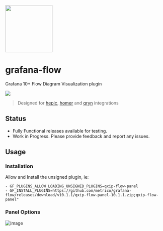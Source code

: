 <img src="https://user-images.githubusercontent.com/1423657/218816262-e0e8d7ad-44d0-4a7d-9497-0d383ed78b83.png" height=150>

# grafana-flow
Grafana 10+ Flow Diagram Visualization plugin

<img src="https://user-images.githubusercontent.com/1423657/259414028-ce4c8603-be1f-4ca9-a0fa-556d84c5660c.gif">

> Designed for [hepic](https://hepic.cloud), [homer](https://sipcapture.org) and [qryn](https://qryn.dev) integrations


## Status

- Fully Functional releases available for testing.
- Work in Progress. Please provide feedback and report any issues.

## Usage
### Installation
Allow and Install the unsigned plugin, ie:
```
- GF_PLUGINS_ALLOW_LOADING_UNSIGNED_PLUGINS=qxip-flow-panel
- GF_INSTALL_PLUGINS=https://github.com/metrico/grafana-flow/releases/download/v10.1.1/qxip-flow-panel-10.1.1.zip;qxip-flow-panel"
```

### Panel Options

![image](https://github.com/metrico/grafana-flow/assets/1423657/788ceb63-735b-4148-98c0-bf52a10d94c0)



<!--
## Development

how to run DEMO (development mode):

---
1) environment:
 - OS: Windows (WSL2), linux or MacOS
 - Make sure node version should be [>= 16.x]

---
2) command action:
```
git clone https://github.com/metrico/grafana-flow.git
```
```
cd ./grafana-flow
```

```
npm install
```

run development mode of plugin for grafana

[1] run command on parallel terminal on same time
```
npm run dev
```

run docker-image of grafana

[2] run command on parallel terminal on same time
```
npm run server
```

after all open link http://localhost:3000/ 

-->

